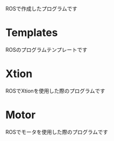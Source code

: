 ROSで作成したプログラムです

# Templates
ROSのプログラムテンプレートです

# Xtion
ROSでXtionを使用した際のプログラムです

# Motor
ROSでモータを使用した際のプログラムです

